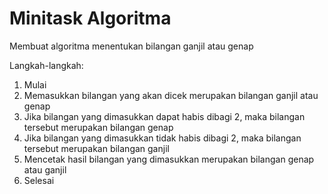 # Minitask Algoritma

Membuat algoritma menentukan bilangan ganjil atau genap

Langkah-langkah:
1. Mulai
2. Memasukkan bilangan yang akan dicek merupakan bilangan ganjil atau genap
3. Jika bilangan yang dimasukkan dapat habis dibagi 2, maka bilangan tersebut merupakan bilangan genap
4. Jika bilangan yang dimasukkan tidak habis dibagi 2, maka bilangan tersebut merupakan bilangan ganjil
5. Mencetak hasil bilangan yang dimasukkan merupakan bilangan genap atau ganjil
6. Selesai